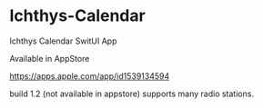 # Ichthys-Calendar
Ichthys Calendar SwitUI App

Available in AppStore

https://apps.apple.com/app/id1539134594

build 1.2 (not available in appstore) supports many radio stations.

